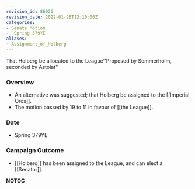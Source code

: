 ```yaml
---
revision_id: 86026
revision_date: 2022-01-28T12:10:06Z
categories:
- Senate Motion
-  Spring 379YE
aliases:
- Assignment_of_Holberg
---
```


That Holberg be allocated to the League''Proposed by Semmerholm, seconded by Astolat'' 

### Overview
* An alternative was suggested; that Holberg be assigned to the [[Imperial Orcs]].
* The motion passed by 19 to 11 in favour of [[the League]].

### Date
* Spring 379YE

### Campaign Outcome
* [[Holberg]] has been assigned to the League, and can elect a [[Senator]].


__NOTOC__